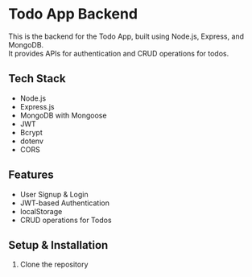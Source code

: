 # Todo App Backend

This is the backend for the Todo App, built using Node.js, Express, and MongoDB.  
It provides APIs for authentication and CRUD operations for todos.

## Tech Stack

- Node.js
- Express.js
- MongoDB with Mongoose
- JWT
- Bcrypt 
- dotenv 
- CORS

## Features

- User Signup & Login
- JWT-based Authentication
- localStorage
- CRUD operations for Todos

## Setup & Installation

1. Clone the repository
